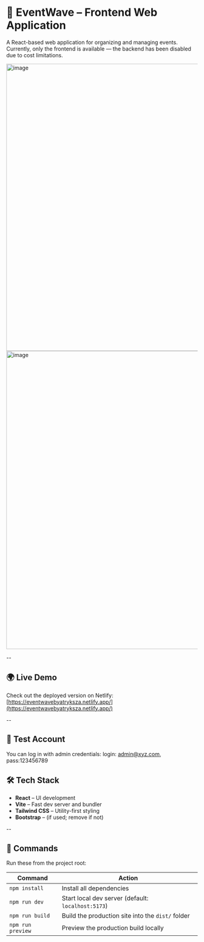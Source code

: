 # 🚀 EventWave – Frontend Web Application

A React-based web application for organizing and managing events.  
Currently, only the frontend is available — the backend has been disabled due to cost limitations.

<img width="1386" height="754" alt="image" src="https://github.com/user-attachments/assets/4c5a6287-946e-479b-9045-4e9ce05879c5" />
<img width="1389" height="783" alt="image" src="https://github.com/user-attachments/assets/c4839fd6-d738-467f-8c93-6fa735e05ab7" />

--

## 🌍 Live Demo

Check out the deployed version on Netlify:  
[https://eventwavebyatryksza.netlify.app/](https://eventwavebyatryksza.netlify.app/)

--

## 🔑 Test Account

You can log in with admin credentials:
login: admin@xyz.com, pass:123456789

## 🛠️ Tech Stack

- **React** – UI development  
- **Vite** – Fast dev server and bundler  
- **Tailwind CSS** – Utility-first styling  
- **Bootstrap** – (if used; remove if not)

--

## 🧞 Commands

Run these from the project root:

| Command            | Action                                                   |
|--------------------|----------------------------------------------------------|
| `npm install`      | Install all dependencies                                 |
| `npm run dev`      | Start local dev server (default: `localhost:5173`)       |
| `npm run build`    | Build the production site into the `dist/` folder        |
| `npm run preview`  | Preview the production build locally                     |

